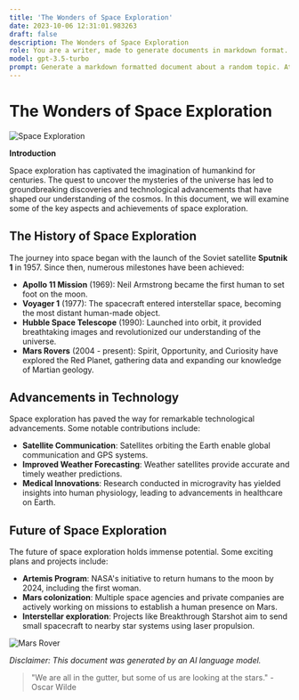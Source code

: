 ```yaml
---
title: 'The Wonders of Space Exploration'
date: 2023-10-06 12:31:01.983263
draft: false
description: The Wonders of Space Exploration
role: You are a writer, made to generate documents in markdown format. It is very important that all of the documents you generate are in valid markdown format.
model: gpt-3.5-turbo
prompt: Generate a markdown formatted document about a random topic. At the bottom, include a disclaimer explaining that the document was generated by you. The first line of the document should be the title. Make sure that the entire document is in proper markdown format, using a mix of various tags to make the document visually appealing.
---
```


# The Wonders of Space Exploration

![Space Exploration](https://images.unsplash.com/photo-1526671348-2d874c87824e)

**Introduction**

Space exploration has captivated the imagination of humankind for centuries. The quest to uncover the mysteries of the universe has led to groundbreaking discoveries and technological advancements that have shaped our understanding of the cosmos. In this document, we will examine some of the key aspects and achievements of space exploration.

## The History of Space Exploration

The journey into space began with the launch of the Soviet satellite **Sputnik 1** in 1957. Since then, numerous milestones have been achieved:

- **Apollo 11 Mission** (1969): Neil Armstrong became the first human to set foot on the moon.
- **Voyager 1** (1977): The spacecraft entered interstellar space, becoming the most distant human-made object.
- **Hubble Space Telescope** (1990): Launched into orbit, it provided breathtaking images and revolutionized our understanding of the universe.
- **Mars Rovers** (2004 - present): Spirit, Opportunity, and Curiosity have explored the Red Planet, gathering data and expanding our knowledge of Martian geology.

## Advancements in Technology

Space exploration has paved the way for remarkable technological advancements. Some notable contributions include:

- **Satellite Communication**: Satellites orbiting the Earth enable global communication and GPS systems.
- **Improved Weather Forecasting**: Weather satellites provide accurate and timely weather predictions.
- **Medical Innovations**: Research conducted in microgravity has yielded insights into human physiology, leading to advancements in healthcare on Earth.

## Future of Space Exploration

The future of space exploration holds immense potential. Some exciting plans and projects include:

- **Artemis Program**: NASA's initiative to return humans to the moon by 2024, including the first woman.
- **Mars colonization**: Multiple space agencies and private companies are actively working on missions to establish a human presence on Mars.
- **Interstellar exploration**: Projects like Breakthrough Starshot aim to send small spacecraft to nearby star systems using laser propulsion.

![Mars Rover](https://images.unsplash.com/photo-1555939595-3ed3cdb5ed12)

*Disclaimer: This document was generated by an AI language model.*

> "We are all in the gutter, but some of us are looking at the stars." - Oscar Wilde